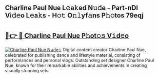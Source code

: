 ## Charline Paul Nue L𝚎a𝚔ed N𝚞𝚍e - Part-nDI Vi𝚍𝚎o L𝚎a𝚔s - H𝚘𝚝 O𝚗𝚕yf𝚊ns P𝚑𝚘tos 79eqj

# <h2><a href="http://kfa9a3f.oniu.top/?m=Charline+Paul+Nue">🔗👉 🔴 Charline Paul Nue P𝚑ot𝚘𝚜 V𝚒d𝚎o</a></h2>

[![Charline Paul Nue Nu𝚍e𝚜](https://i.imgur.com/0qMVB7G.gif)](http://kfa9a3f.oniu.top/?m=Charline+Paul+Nue)
Digital content creator Charline Paul Nue, celebrated for publishing dance and lifestyle material, consisting of performances and personal vlogs. Outstanding set designer Charline Paul Nue, known for their remarkable abilities and achievements in creating visually stunning sets.  

